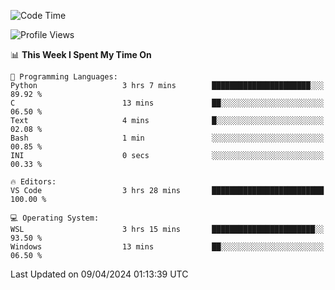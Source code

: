<!--START_SECTION:waka-->
![Code Time](http://img.shields.io/badge/Code%20Time-607%20hrs%2012%20mins-blue)

![Profile Views](http://img.shields.io/badge/Profile%20Views-30-blue)

📊 **This Week I Spent My Time On** 

```text
💬 Programming Languages: 
Python                   3 hrs 7 mins        ██████████████████████░░░   89.92 % 
C                        13 mins             ██░░░░░░░░░░░░░░░░░░░░░░░   06.50 % 
Text                     4 mins              █░░░░░░░░░░░░░░░░░░░░░░░░   02.08 % 
Bash                     1 min               ░░░░░░░░░░░░░░░░░░░░░░░░░   00.85 % 
INI                      0 secs              ░░░░░░░░░░░░░░░░░░░░░░░░░   00.33 % 

🔥 Editors: 
VS Code                  3 hrs 28 mins       █████████████████████████   100.00 % 

💻 Operating System: 
WSL                      3 hrs 15 mins       ███████████████████████░░   93.50 % 
Windows                  13 mins             ██░░░░░░░░░░░░░░░░░░░░░░░   06.50 % 
```


 Last Updated on 09/04/2024 01:13:39 UTC
<!--END_SECTION:waka-->
